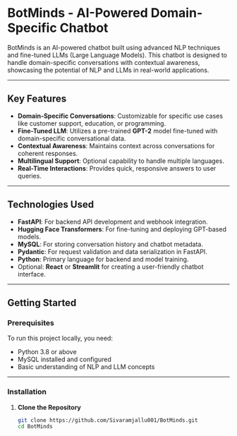 # **BotMinds - AI-Powered Domain-Specific Chatbot**

BotMinds is an AI-powered chatbot built using advanced NLP techniques and fine-tuned LLMs (Large Language Models). This chatbot is designed to handle domain-specific conversations with contextual awareness, showcasing the potential of NLP and LLMs in real-world applications.

---

## **Key Features**
- **Domain-Specific Conversations**: Customizable for specific use cases like customer support, education, or programming.
- **Fine-Tuned LLM**: Utilizes a pre-trained **GPT-2** model fine-tuned with domain-specific conversational data.
- **Contextual Awareness**: Maintains context across conversations for coherent responses.
- **Multilingual Support**: Optional capability to handle multiple languages.
- **Real-Time Interactions**: Provides quick, responsive answers to user queries.

---

## **Technologies Used**
- **FastAPI**: For backend API development and webhook integration.
- **Hugging Face Transformers**: For fine-tuning and deploying GPT-based models.
- **MySQL**: For storing conversation history and chatbot metadata.
- **Pydantic**: For request validation and data serialization in FastAPI.
- **Python**: Primary language for backend and model training.
- Optional: **React** or **Streamlit** for creating a user-friendly chatbot interface.

---

## **Getting Started**

### **Prerequisites**
To run this project locally, you need:
- Python 3.8 or above
- MySQL installed and configured
- Basic understanding of NLP and LLM concepts

---

### **Installation**

1. **Clone the Repository**
   ```bash
   git clone https://github.com/Sivaramjallu001/BotMinds.git
   cd BotMinds
